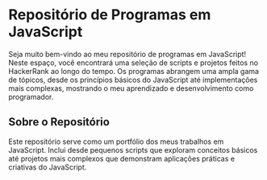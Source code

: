 <h1>Repositório de Programas em JavaScript</h1>
Seja muito bem-vindo ao meu repositório de programas em JavaScript! Neste espaço, você encontrará uma seleção de scripts e projetos feitos no HackerRank ao longo do tempo. Os programas abrangem uma ampla gama de tópicos, desde os princípios básicos do JavaScript até implementações mais complexas, mostrando o meu aprendizado e desenvolvimento como programador.
<br>
<h2 id="sobre-repo">Sobre o Repositório</h2>
Este repositório serve como um portfólio dos meus trabalhos em JavaScript. Inclui desde pequenos scripts que exploram conceitos básicos até projetos mais complexos que demonstram aplicações práticas e criativas do JavaScript.


